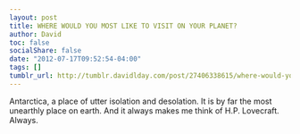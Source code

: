```yaml
---
layout: post
title: WHERE WOULD YOU MOST LIKE TO VISIT ON YOUR PLANET?
author: David
toc: false
socialShare: false
date: "2012-07-17T09:52:54-04:00"
tags: []
tumblr_url: http://tumblr.davidlday.com/post/27406338615/where-would-you-most-like-to-visit-on-your-planet
---
```


Antarctica, a place of utter isolation and desolation. It is by far the most
unearthly place on earth. And it always makes me think of H.P. Lovecraft.
Always.
